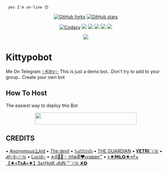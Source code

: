 <code> yes I'm on-line 🙃 </code>
<p align="center">
    <a href="https://github.com/Mr-dark-prince/MashaRoBot/network"><img src="https://img.shields.io/github/forks/Mr-dark-prince/MashaRoBot?style=for-the-badge" alt="GitHub forks" /></a>
    <a href="https://github.com/Mr-dark-prince/MashaRoBot/stargazers"><img src="https://img.shields.io/github/stars/Mr-dark-prince/MashaRoBot?style=for-the-badge" alt="GitHub stars" /></a>
</p>
<p align="center">
    <a href="https://app.codacy.com/manual/Mr-Dark-Prince/MashaRoBot/dashboard"> <img src="https://img.shields.io/codacy/grade/4d58f2a402b54aed8a7d95f7add45a81?color=brightgreen&logo=codacy&logoColor=green&style=for-the-badge" alt="Codacy" /></a>
    <a href="https://github.com/Mr-Dark-Prince/MashaRoBot"> <img src="https://img.shields.io/github/repo-size/Mr-Dark-Prince/MashaRoBot?color=orange&logo=github&logoColor=green&style=for-the-badge" /></a>
    <a href="https://github.com/Mr-Dark-Prince/MashaRoBot/commits/prince"> <img src="https://img.shields.io/github/last-commit/Mr-Dark-Prince/MashaRoBot?color=brown&logo=github&logoColor=green&style=for-the-badge" /></a>
    <a href="https://github.com/Mr-Dark-Prince/MashaRoBot/issues"> <img src="https://img.shields.io/github/issues/Mr-Dark-Prince/MashaRoBot?color=blueviolet&logo=github&logoColor=green&style=for-the-badge" /></a>
    <a href="https://github.com/Mr-Dark-Prince/MashaRoBot/network/members"> <img src="https://img.shields.io/github/forks/Mr-Dark-Prince/MashaRoBot?color=red&logo=github&logoColor=green&style=for-the-badge" /></a>  
    <a href="https://pypi.org/project/Telethon/"> <img src="https://img.shields.io/pypi/v/telethon?color=yellow&label=telethon&logo=python&logoColor=green&style=for-the-badge" /></a>
</p>

<p align="center">
  <img src="https://telegra.ph/file/2a0e766cb7481414ea9fe.jpg">
</p>

# Kittypobot
Me On Telegram [✨Kitty✨](https://t.me/Kittyprobot)
This is just a demo bot.. Don't try to add to your group.. Create your own bot 
## How To Host
The easiest way to deploy this Bot
<p align="center"><a href="https://heroku.com/deploy?template=https://github.com/Pondhanush764/KittyproBot"> <img src="https://img.shields.io/badge/Deploy%20To%20Heroku-black?style=for-the-badge&logo=heroku" width="320" height="38.45"/></a></p>
 
## CREDITS

▪️ [Anonymous么kid](https://t.me/DANGER_OF_TELEGRAM)
▪️ [The devil](https://t.me/mrdevilmater)
▪️ [𝕊𝕒𝕥𝕙𝕚𝕤𝕙](https://t.me/Sathish2004)
▪️ [THE GUARDIAN](https://t.me/amguardian)
▪️ [𝐕𝐄𝐓𝐑𝐈 🇮🇳](https://t.me/iMvEtRi)
▪️ [ᏗᎮ๏ɭɭ๏🇮🇳](https://t.me/TheRealApollo)
▪️ [Lucid๏](https://t.me/luciddo)
▪️ [✭ıll✌🏻☞ Imͥຮaͣiͫ♥️คraຮan™️](https://t.me/useless07)
▪️ [»★𝗠𝗟𝗢★«╝⫸【★«𝐓ʙ𝐀»★】SᴀᴛHᴠɪK ᴊAɪN ™ 🇮🇳 ✘𝗗](https://t.me/Legend_of_universe)

